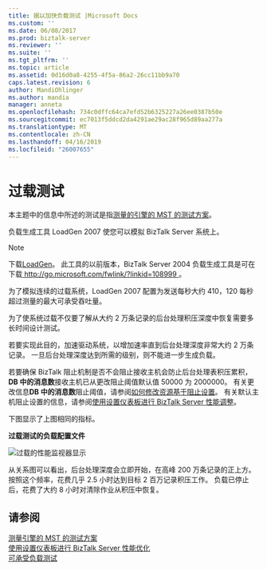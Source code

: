 ```yaml
---
title: 据以加快负载测试 |Microsoft Docs
ms.custom: ''
ms.date: 06/08/2017
ms.prod: biztalk-server
ms.reviewer: ''
ms.suite: ''
ms.tgt_pltfrm: ''
ms.topic: article
ms.assetid: 0d16d0a8-4255-4f5a-86a2-26cc11bb9a70
caps.latest.revision: 6
author: MandiOhlinger
ms.author: mandia
manager: anneta
ms.openlocfilehash: 734c0dffc64ca7efd52b6325227a26ee0387b50e
ms.sourcegitcommit: ec7013f5ddcd2da4291ae29ac28f965d89aa277a
ms.translationtype: MT
ms.contentlocale: zh-CN
ms.lasthandoff: 04/16/2019
ms.locfileid: "26007655"
---
```

# <a name="overdrive-load-test"></a>过载测试
本主题中的信息中所述的测试是指[测量的引擎的 MST 的测试方案](../core/test-scenarios-for-measuring-mst-of-the-engine.md)。  
  
 负载生成工具 LoadGen 2007 使您可以模拟 BizTalk Server 系统上。  
  
> [!NOTE]
>  下载[LoadGen](https://www.microsoft.com/download/details.aspx?id=14925)。 此工具的以前版本，BizTalk Server 2004 负载生成工具是可在下载[ http://go.microsoft.com/fwlink/?linkid=108999 ](http://go.microsoft.com/fwlink/?linkid=108999)。  
  
 为了模拟连续的过载系统，LoadGen 2007 配置为发送每秒大约 410，120 每秒超过测量的最大可承受吞吐量。  
  
 为了使系统过载不仅要了解从大约 2 万条记录的后台处理积压深度中恢复需要多长时间设计测试。  
  
 若要实现此目的，加速驱动系统，以增加速率直到后台处理深度非常大约 2 万条记录。 一旦后台处理深度达到所需的级别，则不能进一步生成负载。  
  
 若要确保 BizTalk 阻止机制是否不会阻止接收主机会防止后台处理表积压累积， **DB 中的消息数**接收主机已从更改阻止阈值默认值 50000 为 2000000。 有关更改信息**DB 中的消息数**阻止阈值，请参阅[如何修改资源基于阻止设置](../core/how-to-modify-resource-based-throttling-settings.md)。 有关默认主机阻止设置的信息，请参阅[使用设置仪表板进行 BizTalk Server 性能调整](../core/using-settings-dashboard-for-biztalk-server-performance-tuning.md)。  
  
 下图显示了上图相同的指标。  
  
 **过载测试的负载配置文件**  
  
 ![过载的性能监视器显示](../core/media/bts06-overdrive-load.gif "BTS06_Overdrive_Load")  
  
 从关系图可以看出，后台处理深度会立即开始，在高峰 200 万条记录的正上方。 按照这个频率，花费几乎 2.5 小时达到目标 2 百万记录积压工作。 负载已停止后，花费了大约 8 小时对清除作业从积压中恢复。  
  
## <a name="see-also"></a>请参阅  
 [测量引擎的 MST 的测试方案](../core/test-scenarios-for-measuring-mst-of-the-engine.md)   
 [使用设置仪表板进行 BizTalk Server 性能优化](../core/using-settings-dashboard-for-biztalk-server-performance-tuning.md)   
 [可承受负载测试](../core/sustainable-load-test.md)